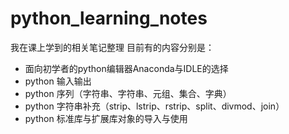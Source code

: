 # python_learning_notes
我在课上学到的相关笔记整理
目前有的内容分别是：
 - 面向初学者的python编辑器Anaconda与IDLE的选择
 - python 输入输出
 - python 序列（字符串、字符串、元组、集合、字典）
 - python 字符串补充（strip、lstrip、rstrip、split、divmod、join）
 - python 标准库与扩展库对象的导入与使用
